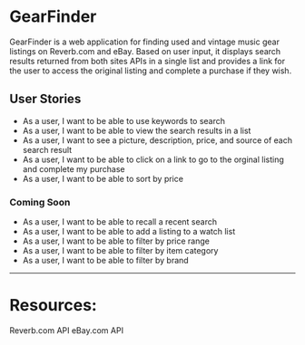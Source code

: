 # GearFinder
GearFinder is a web application for finding used and vintage music gear listings on Reverb.com and eBay.  Based on user input, it displays search results returned from both sites APIs in a single list and provides a link for the user to access the original listing and complete a purchase if they wish. 

## User Stories
- As a user, I want to be able to use keywords to search
- As a user, I want to be able to view the search results in a list
- As a user, I want to see a picture, description, price, and source of each search result
- As a user, I want to be able to click on a link to go to the orginal listing and complete my purchase
- As a user, I want to be able to sort by price

### Coming Soon
- As a user, I want to be able to recall a recent search
- As a user, I want to be able to add a listing to a watch list
- As a user, I want to be able to filter by price range
- As a user, I want to be able to filter by item category
- As a user, I want to be able to filter by brand

- - - -
# Resources:  
 Reverb.com API
 eBay.com API
